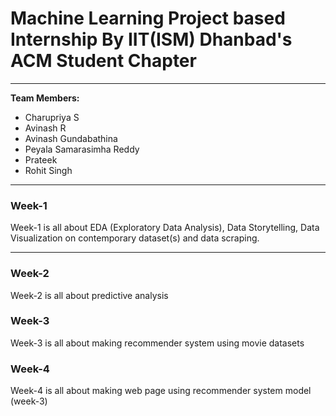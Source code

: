 # Machine Learning Project based Internship By IIT(ISM) Dhanbad's ACM Student Chapter

***
**Team Members:**
* Charupriya S
* Avinash R
* Avinash Gundabathina
* Peyala Samarasimha Reddy
* Prateek
* Rohit Singh
***
### Week-1
Week-1 is all about EDA (Exploratory Data Analysis), Data Storytelling, Data Visualization on
contemporary dataset(s) and data scraping.


***
### Week-2 
Week-2 is all about predictive analysis 


### Week-3 
Week-3 is all about making recommender system using movie datasets

### Week-4 
Week-4 is all about making web page using recommender system model (week-3)


